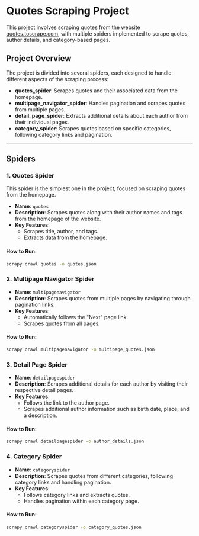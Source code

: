 # Quotes Scraping Project

This project involves scraping quotes from the website [quotes.toscrape.com](http://quotes.toscrape.com), with multiple spiders implemented to scrape quotes, author details, and category-based pages.

## Project Overview

The project is divided into several spiders, each designed to handle different aspects of the scraping process:

- **quotes_spider**: Scrapes quotes and their associated data from the homepage.
- **multipage_navigator_spider**: Handles pagination and scrapes quotes from multiple pages.
- **detail_page_spider**: Extracts additional details about each author from their individual pages.
- **category_spider**: Scrapes quotes based on specific categories, following category links and pagination.

---

## Spiders

### 1. Quotes Spider

This spider is the simplest one in the project, focused on scraping quotes from the homepage.

- **Name**: `quotes`
- **Description**: Scrapes quotes along with their author names and tags from the homepage of the website.
- **Key Features**:
    - Scrapes title, author, and tags.
    - Extracts data from the homepage.

#### How to Run:
```bash
scrapy crawl quotes -o quotes.json

```

### 2. Multipage Navigator Spider 

- **Name**: `multipagenavigator`
- **Description**: Scrapes quotes from multiple pages by navigating through pagination links.
- **Key Features**:
    - Automatically follows the "Next" page link.
    - Scrapes quotes from all pages.

#### How to Run:
```bash
scrapy crawl multipagenavigator -o multipage_quotes.json

```

### 3. Detail Page Spider

- **Name**: `detailpagespider`
- **Description**: Scrapes additional details for each author by visiting their respective detail pages.
- **Key Features**:
    - Follows the link to the author page.
    - Scrapes additional author information such as birth date, place, and a description.

#### How to Run:
```bash
scrapy crawl detailpagespider -o author_details.json

```

### 4. Category Spider

- **Name**: `categoryspider`
- **Description**: Scrapes quotes from different categories, following category links and handling pagination.
- **Key Features**:
    - Follows category links and extracts quotes.
    - Handles pagination within each category page.

#### How to Run:
```bash
scrapy crawl categoryspider -o category_quotes.json

```